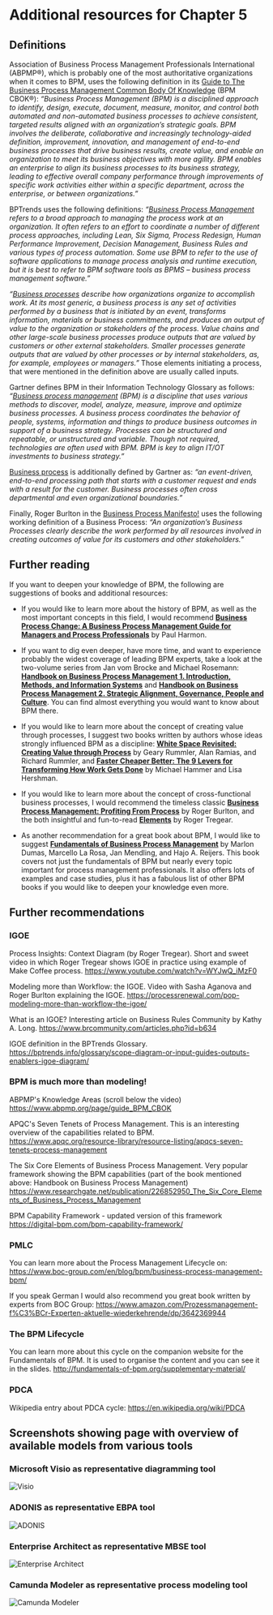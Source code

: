 # Additional resources for Chapter 5

## Definitions

Association of Business Process Management Professionals International (ABPMP®), which is probably one of the most authoritative organizations when it comes to BPM, uses the following definition in its [Guide to The Business Process Management Common Body Of Knowledge](https://www.abpmp.org/page/guide_BPM_CBOK) (BPM CBOK®): *“Business Process Management (BPM) is a disciplined approach to identify, design, execute, document, measure, monitor, and control both automated and non-automated business processes to achieve consistent, targeted results aligned with an organization’s strategic goals. BPM involves the deliberate, collaborative and increasingly technology-aided definition, improvement, innovation, and management of end-to-end business processes that drive business results, create value, and enable an organization to meet its business objectives with more agility. BPM enables an enterprise to align its business processes to its business strategy, leading to effective overall company performance through improvements of specific work activities either within a specific department, across the enterprise, or between organizations.”*

BPTrends uses the following definitions: *“[Business Process Management](https://bptrends.info/glossary/business-process-management-bpm/) refers to a broad approach to managing the process work at an organization. It often refers to an effort to coordinate a number of different process approaches, including Lean, Six Sigma, Process Redesign, Human Performance Improvement, Decision Management, Business Rules and various types of process automation. Some use BPM to refer to the use of software applications to manage process analysis and runtime execution, but it is best to refer to BPM software tools as BPMS – business process management software.”*

*“[Business processes](https://bptrends.info/glossary/business-process/) describe how organizations organize to accomplish work. At its most generic, a business process is any set of activities performed by a business that is initiated by an event, transforms information, materials or business commitments, and produces an output of value to the organization or stakeholders of the process. Value chains and other large-scale business processes produce outputs that are valued by customers or other external stakeholders. Smaller processes generate outputs that are valued by other processes or by internal stakeholders, as, for example, employees or managers.”* Those elements initiating a process, that were mentioned in the definition above are usually called inputs.

Gartner defines BPM in their Information Technology Glossary as follows: *“[Business process management](https://www.gartner.com/en/information-technology/glossary/business-process-management-bpm) (BPM) is a discipline that uses various methods to discover, model, analyze, measure, improve and optimize business processes. A business process coordinates the behavior of people, systems, information and things to produce business outcomes in support of a business strategy. Processes can be structured and repeatable, or unstructured and variable. Though not required, technologies are often used with BPM. BPM is key to align IT/OT investments to business strategy.”*

[Business process](https://www.gartner.com/en/information-technology/glossary/business-process) is additionally defined by Gartner as: *“an event-driven, end-to-end processing path that starts with a customer request and ends with a result for the customer. Business processes often cross departmental and even organizational boundaries.”*

Finally, Roger Burlton in the [Business Process Manifesto!](https://bptrends.info/resources/bp-manifesto/) uses the following working definition of a Business Process: *“An organization’s Business Processes clearly describe the work performed by all resources involved in creating outcomes of value for its customers and other stakeholders.”*

## Further reading

If you want to deepen your knowledge of BPM, the following are suggestions of books and additional resources:

* If you would like to learn more about the history of BPM, as well as the most important concepts in this field, I would recommend **[Business Process Change: A Business Process Management Guide for Managers and Process Professionals](https://www.amazon.com/Business-Process-Change-Management-Professionals-ebook/dp/B07P783B7J)** by Paul Harmon.

* If you want to dig even deeper, have more time, and want to experience probably the widest coverage of leading BPM experts, take a look at the two-volume series from Jan vom Brocke and Michael Rosemann: **[Handbook on Business Process Management 1. Introduction, Methods, and Information Systems](https://www.amazon.com/Handbook-Business-Process-Management-International-ebook/dp/B00S15QS4S)** and **[Handbook on Business Process Management 2. Strategic Alignment, Governance, People and Culture](https://www.amazon.com/Handbook-Business-Process-Management-International-ebook/dp/B00S16RLX4)**. You can find almost everything you would want to know about BPM there.

* If you would like to learn more about the concept of creating value through processes, I suggest two books written by authors whose ideas strongly influenced BPM as a discipline: **[White Space Revisited: Creating Value through Process](https://www.amazon.com/White-Space-Revisited-Creating-through-ebook/dp/B00316UN0M)** by Geary Rummler, Alan Ramias, and Richard Rummler, and **[Faster Cheaper Better: The 9 Levers for Transforming How Work Gets Done](https://www.amazon.com/Faster-Cheaper-Better-Levers-Transforming-ebook/dp/B003EVJK9Y)** by Michael Hammer and Lisa Hershman.

* If you would like to learn more about the concept of cross-functional business processes, I would recommend the timeless classic **[Business Process Management: Profiting From Process](https://www.amazon.com/Business-Process-Management-Profiting-White-ebook/dp/B004W25DGI)** by Roger Burlton, and the both insightful and fun-to-read **[Elements](https://tregearbpm.com/product/elements/)** by Roger Tregear.

* As another recommendation for a great book about BPM, I would like to suggest **[Fundamentals of Business Process Management](https://www.amazon.com/Fundamentals-Business-Process-Management-Marlon-ebook/dp/B07BP2X2M7)** by Marlon Dumas, Marcello La Rosa, Jan Mendling, and Hajo A. Reijers. This book covers not just the fundamentals of BPM but nearly every topic important for process management professionals. It also offers lots of examples and case studies, plus it has a fabulous list of other BPM books if you would like to deepen your knowledge even more.

## Further recommendations
### IGOE
Process Insights: Context Diagram (by Roger Tregear). Short and sweet video in which Roger Tregear shows IGOE in practice using example of Make Coffee process.
https://www.youtube.com/watch?v=WYJwQ_iMzF0

Modeling more than Workflow: the IGOE. Video with Sasha Aganova and Roger Burlton explaining the IGOE.
https://processrenewal.com/pop-modeling-more-than-workflow-the-igoe/

What is an IGOE? Interesting article on Business Rules Community by Kathy A. Long.
https://www.brcommunity.com/articles.php?id=b634

IGOE definition in the BPTrends Glossary.
https://bptrends.info/glossary/scope-diagram-or-input-guides-outputs-enablers-igoe-diagram/


### BPM is much more than modeling!
ABPMP's Knowledge Areas (scroll below the video)
https://www.abpmp.org/page/guide_BPM_CBOK

APQC's Seven Tenets of Process Management. This is an interesting overview of the capabilities related to BPM.
https://www.apqc.org/resource-library/resource-listing/apqcs-seven-tenets-process-management

The Six Core Elements of Business Process Management. Very popular framework showing the BPM capabilities (part of the book mentioned above: Handbook on Business Process Management)
https://www.researchgate.net/publication/226852950_The_Six_Core_Elements_of_Business_Process_Management

BPM Capability Framework - updated version of this framework
https://digital-bpm.com/bpm-capability-framework/

### PMLC
You can learn more about the Process Management Lifecycle on:
https://www.boc-group.com/en/blog/bpm/business-process-management-bpm/

If you speak German I would also recommend you great book written by experts from BOC Group:
https://www.amazon.com/Prozessmanagement-f%C3%BCr-Experten-aktuelle-wiederkehrende/dp/3642369944

### The BPM Lifecycle
You can learn more about this cycle on the companion website for the Fundamentals of BPM. It is used to organise the content and you can see it in the slides.
http://fundamentals-of-bpm.org/supplementary-material/

### PDCA
Wikipedia entry about PDCA cycle:
https://en.wikipedia.org/wiki/PDCA

## Screenshots showing page with overview of available models from various tools
### Microsoft Visio as representative diagramming tool
![Visio](Visio.png)

### ADONIS as representative EBPA tool
![ADONIS](ADONIS.png)

### Enterprise Architect as representative MBSE tool
![Enterprise Architect](Enterprise_Architect.png)

### Camunda Modeler as representative process modeling tool
![Camunda Modeler](Camunda_Modeler.png)






